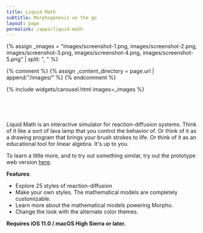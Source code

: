 ```yaml
---
title: Liquid Math
subtitle: Morphogenesis on the go
layout: page
permalink: /apps/liquid-math
---
```


{% assign _images = "images/screenshot-1.png, images/screenshot-2.png, images/screenshot-3.png, images/screenshot-4.png, images/screenshot-5.png" | split: ", " %}

{% comment %}
{% assign _content_directory = page.url | append:"/images/" %}
{% endcomment %}

{% include widgets/carousel.html images=_images %}

<div style="text-align:center; margin-top:1rem; margin-bottom: 1rem;">
    <a href="https://itunes.apple.com/us/app/liquid-math/id1331320224?mt=8" style="display:inline-block;overflow:hidden;background:url(https://linkmaker.itunes.apple.com/assets/shared/badges/en-us/appstore-lrg.svg) no-repeat;width:135px;height:40px;background-size:contain;"></a>
    <a href="https://geo.itunes.apple.com/us/app/morpho/id1280150140?mt=12" style="display:inline-block;overflow:hidden;background:url(//linkmaker.itunes.apple.com/assets/shared/badges/en-us/macappstore-lrg.svg) no-repeat;width:165px;height:40px;background-size:contain;"></a>
</div>

Liquid Math is an interactive simulator for reaction-diffusion systems. Think of it like a 
sort of lava lamp that you control the behavior of. Or think of it as a drawing program 
that brings your brush strokes to life. Or think of it as an educational tool for linear 
algebra. It's up to you.

To learn a little more, and to try out something similar, try out the prototype web version [here](/projects/reaction-diffusion/).

**Features**:
- Explore 25 styles of reaction-diffusion
- Make your own styles. The mathematical models are completely customizable.
- Learn more about the mathematical models powering Morpho.
- Change the look with the alternate color themes.

**Requires iOS 11.0 / macOS High Sierra or later.**
